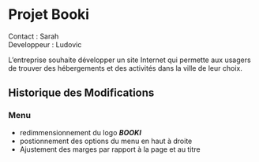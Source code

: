 # Projet Booki
Contact : Sarah <br>
Developpeur : Ludovic

L’entreprise souhaite développer un site Internet qui permette aux usagers de trouver des hébergements et des activités dans la ville de leur choix.

## Historique des Modifications
### Menu
* redimmensionnement du logo ***BOOKI***
* postionnement des options du menu en haut à droite
* Ajustement des marges par rapport à la page et au titre

